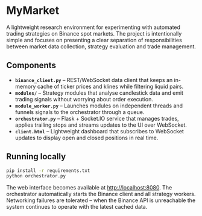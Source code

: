 # MyMarket

A lightweight research environment for experimenting with automated trading
strategies on Binance spot markets.  The project is intentionally simple and
focuses on presenting a clear separation of responsibilities between market data
collection, strategy evaluation and trade management.

## Components

- **`binance_client.py`** – REST/WebSocket data client that keeps an in-memory
  cache of ticker prices and klines while filtering liquid pairs.
- **`modules/`** – Strategy modules that analyse candlestick data and emit
  trading signals without worrying about order execution.
- **`module_worker.py`** – Launches modules on independent threads and funnels
  signals to the orchestrator through a queue.
- **`orchestrator.py`** – Flask + Socket.IO service that manages trades,
  applies trailing stops and streams updates to the UI over WebSocket.
- **`client.html`** – Lightweight dashboard that subscribes to WebSocket
  updates to display open and closed positions in real time.

## Running locally

```bash
pip install -r requirements.txt
python orchestrator.py
```

The web interface becomes available at <http://localhost:8080>.  The
orchestrator automatically starts the Binance client and all strategy workers.
Networking failures are tolerated – when the Binance API is unreachable the
system continues to operate with the latest cached data.
